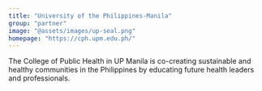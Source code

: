 ```yaml
---
title: "University of the Philippines-Manila"
group: "partner"
image: "@assets/images/up-seal.png"
homepage: "https://cph.upm.edu.ph/"
---
```


The College of Public Health in UP Manila is co-creating sustainable and healthy communities in the Philippines by educating future health leaders and professionals.
